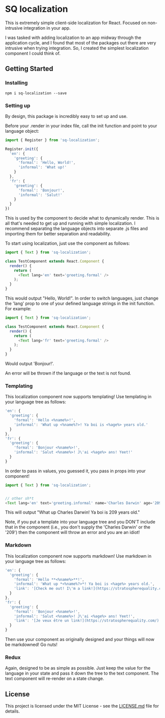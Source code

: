 # SQ localization

This is extremely simple client-side localization for React. Focused on non-intrusive integration in your app.

I was tasked with adding localization to an app midway through the application cycle, and I found that most of the packages out there are very intrusive when trying integration. So, I created the simplest localization component I could think of.

## Getting Started

### Installing

`npm i sq-localization --save`

### Setting up

By design, this package is incredibly easy to set up and use.

Before your .render in your index file, call the init function and point to your language object:

```js
import { Register } from 'sq-localization';

Register.init({
  'en': {
    'greeting': {
      'formal': 'Hello, World!',
      'informal': 'What up!'
    }
  },
  'fr': {
    'greeting': {
      'formal': 'Bonjour!',
      'informal': 'Salut!'
    }
  }
})
```

This is used by the <Text /> component to decide what to dynamically render. This is all that's needed to get up and running with simple localization. I recommend separating the language objects into separate .js files and importing them for better separation and readability.  

To start using localization, just use the <Text /> component as follows:

```js
import { Text } from 'sq-localization';

class TestComponent extends React.Component {
  render() {
    return (
      <Text lang='en' text='greeting.formal' />
    );
  }
}
```

This would output "Hello, World!". In order to switch languages, just change the 'lang' prop to one of your defined language strings in the init function. For example:

```js
import { Text } from 'sq-localization';

class TestComponent extends React.Component {
  render() {
    return (
      <Text lang='fr' text='greeting.formal' />
    );
  }
}
```

Would output 'Bonjour!'.

An error will be thrown if the language or the text is not found.

### Templating

This localization component now supports templating! Use templating in your language tree as follows:

```js
'en': {
  'greeting': {
    'formal': 'Hello <%name%>!',
    'informal': 'What up <%name%?>! Ya boi is <%age%> years old.'
  }
},
'fr': {
  'greeting': {
    'formal': 'Bonjour <%name%>!',
    'informal': 'Salut <%name%>! J\'ai <%age%> ans! Yeet!'
  }
}
```

In order to pass in values, you guessed it, you pass in props into your component!

```js
import { Text } from 'sq-localization';


// other sh*t
<Text lang='en' text='greeting.informal' name='Charles Darwin' age='209' />
```

This will output "What up Charles Darwin! Ya boi is 209 years old."

Note, if you put a template into your language tree and you DON'T include that in the component (i.e., you don't supply the 'Charles Darwin' or the '209') then the component will throw an error and you are an idiot!

### Markdown

This localization component now supports markdown! Use markdown in your language tree as follows:

```js
'en': {
  'greeting': {
    'formal': 'Hello **<%name%>**!',
    'informal': 'What up *<%name%?>*! Ya boi is <%age%> years old.',
    'link': '[Check me out! I\'m a link!](https://stratospherequality.com/)'
  }
},
'fr': {
  'greeting': {
    'formal': 'Bonjour <%name%>!',
    'informal': 'Salut <%name%>! J\'ai <%age%> ans! Yeet!',
    'link': '[Je veux être un link!](https://stratospherequality.com/)'
  }
}
```

Then use your component as originally designed and your things will now be markdowned! Go nuts!

### Redux

Again, designed to be as simple as possible. Just keep the value for the language in your state and pass it down the tree to the text component. The text component will re-render on a state change.

## License

This project is licensed under the MIT License - see the [LICENSE.md](LICENSE.md) file for details.
